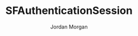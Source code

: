 ---
layout: post
tags: ["Safari Services"]
title: "SFAuthenticationSession"
author: Jordan Morgan
description: "Single sign on isn't gone, in fact - it's better. Enter a new way to deal with OAuth."
image: /assets/images/logo.png
---